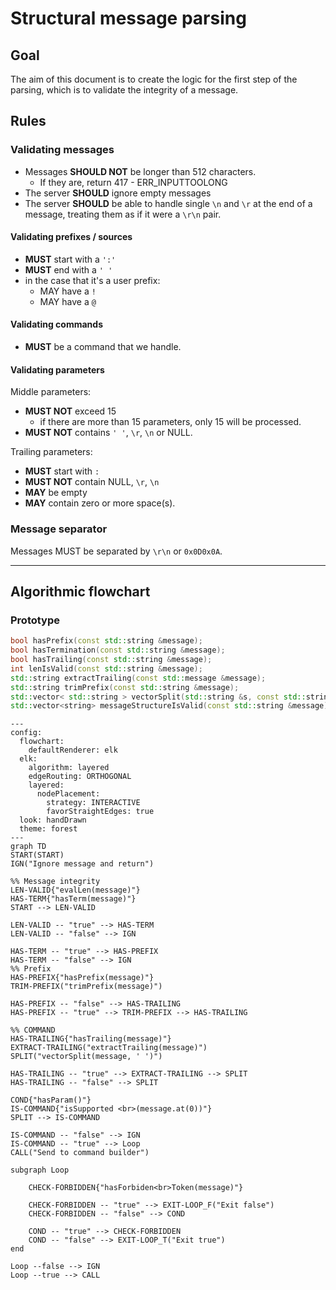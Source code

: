 # Structural message parsing

## Goal

The aim of this document is to create the logic for the first step of the parsing, which is to validate the integrity of a message.

## Rules

### Validating messages

- Messages **SHOULD NOT** be longer than 512 characters.
  - If they are, return 417 - ERR_INPUTTOOLONG
- The server **SHOULD** ignore empty messages
- The server **SHOULD** be able to handle single `\n` and `\r` at the end of a message, treating them as if it were a `\r\n` pair.

#### Validating prefixes / sources

- **MUST** start with a `':'`
- **MUST** end with a `' '`
- in the case that it's a user prefix:
  - MAY have a `!`
  - MAY have a `@`

#### Validating commands

- **MUST** be a command that we handle.

#### Validating parameters

Middle parameters:

- **MUST NOT** exceed 15
  - if there are more than 15 parameters, only 15 will be processed.
- **MUST NOT** contains `' '`, `\r`, `\n` or NULL.

Trailing parameters:

- **MUST** start with `:`
- **MUST NOT** contain NULL, `\r`, `\n`
- **MAY** be empty
- **MAY** contain zero or more space(s).

### Message separator

Messages MUST be separated by `\r\n` or `0x0D0x0A`.

---

## Algorithmic flowchart

### Prototype

```cpp
bool hasPrefix(const std::string &message);
bool hasTermination(const std::string &message);
bool hasTrailing(const std::string &message);
int lenIsValid(const std::string &message);
std::string extractTrailing(const std::message &message);
std::string trimPrefix(const std::string &message);
std::vector< std::string > vectorSplit(std::string &s, const std::string &delimiter);
std::vector<string> messageStructureIsValid(const std::string &message);
```

```mermaid
---
config:
  flowchart:
    defaultRenderer: elk
  elk:
    algorithm: layered
    edgeRouting: ORTHOGONAL
    layered:
      nodePlacement:
        strategy: INTERACTIVE
        favorStraightEdges: true
  look: handDrawn
  theme: forest
---
graph TD
START(START)
IGN("Ignore message and return")

%% Message integrity
LEN-VALID{"evalLen(message)"}
HAS-TERM{"hasTerm(message)"}
START --> LEN-VALID

LEN-VALID -- "true" --> HAS-TERM
LEN-VALID -- "false" --> IGN

HAS-TERM -- "true" --> HAS-PREFIX
HAS-TERM -- "false" --> IGN
%% Prefix
HAS-PREFIX{"hasPrefix(message)"}
TRIM-PREFIX("trimPrefix(message)")

HAS-PREFIX -- "false" --> HAS-TRAILING
HAS-PREFIX -- "true" --> TRIM-PREFIX --> HAS-TRAILING

%% COMMAND
HAS-TRAILING{"hasTrailing(message)"}
EXTRACT-TRAILING("extractTrailing(message)")
SPLIT("vectorSplit(message, ' ')")

HAS-TRAILING -- "true" --> EXTRACT-TRAILING --> SPLIT
HAS-TRAILING -- "false" --> SPLIT

COND{"hasParam()"}
IS-COMMAND{"isSupported <br>(message.at(0))"}
SPLIT --> IS-COMMAND

IS-COMMAND -- "false" --> IGN
IS-COMMAND -- "true" --> Loop
CALL("Send to command builder")

subgraph Loop

    CHECK-FORBIDDEN{"hasForbiden<br>Token(message)"}

    CHECK-FORBIDDEN -- "true" --> EXIT-LOOP_F("Exit false")
    CHECK-FORBIDDEN -- "false" --> COND

    COND -- "true" --> CHECK-FORBIDDEN
    COND -- "false" --> EXIT-LOOP_T("Exit true")
end

Loop --false --> IGN
Loop --true --> CALL
```

